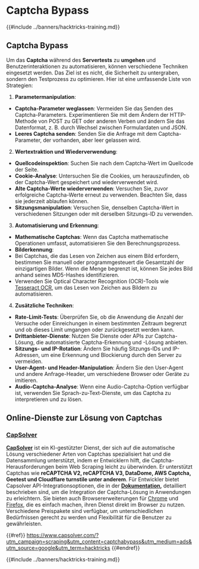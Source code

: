 # Captcha Bypass

{{#include ../banners/hacktricks-training.md}}

## Captcha Bypass

Um das **Captcha** während des **Servertests** zu **umgehen** und Benutzerinteraktionen zu automatisieren, können verschiedene Techniken eingesetzt werden. Das Ziel ist es nicht, die Sicherheit zu untergraben, sondern den Testprozess zu optimieren. Hier ist eine umfassende Liste von Strategien:

1. **Parametermanipulation**:
- **Captcha-Parameter weglassen**: Vermeiden Sie das Senden des Captcha-Parameters. Experimentieren Sie mit dem Ändern der HTTP-Methode von POST zu GET oder anderen Verben und ändern Sie das Datenformat, z. B. durch Wechsel zwischen Formulardaten und JSON.
- **Leeres Captcha senden**: Senden Sie die Anfrage mit dem Captcha-Parameter, der vorhanden, aber leer gelassen wird.
2. **Wertextraktion und Wiederverwendung**:
- **Quellcodeinspektion**: Suchen Sie nach dem Captcha-Wert im Quellcode der Seite.
- **Cookie-Analyse**: Untersuchen Sie die Cookies, um herauszufinden, ob der Captcha-Wert gespeichert und wiederverwendet wird.
- **Alte Captcha-Werte wiederverwenden**: Versuchen Sie, zuvor erfolgreiche Captcha-Werte erneut zu verwenden. Beachten Sie, dass sie jederzeit ablaufen können.
- **Sitzungsmanipulation**: Versuchen Sie, denselben Captcha-Wert in verschiedenen Sitzungen oder mit derselben Sitzungs-ID zu verwenden.
3. **Automatisierung und Erkennung**:
- **Mathematische Captchas**: Wenn das Captcha mathematische Operationen umfasst, automatisieren Sie den Berechnungsprozess.
- **Bilderkennung**:
- Bei Captchas, die das Lesen von Zeichen aus einem Bild erfordern, bestimmen Sie manuell oder programmgesteuert die Gesamtzahl der einzigartigen Bilder. Wenn die Menge begrenzt ist, können Sie jedes Bild anhand seines MD5-Hashes identifizieren.
- Verwenden Sie Optical Character Recognition (OCR)-Tools wie [Tesseract OCR](https://github.com/tesseract-ocr/tesseract), um das Lesen von Zeichen aus Bildern zu automatisieren.
4. **Zusätzliche Techniken**:
- **Rate-Limit-Tests**: Überprüfen Sie, ob die Anwendung die Anzahl der Versuche oder Einreichungen in einem bestimmten Zeitraum begrenzt und ob dieses Limit umgangen oder zurückgesetzt werden kann.
- **Drittanbieter-Dienste**: Nutzen Sie Dienste oder APIs zur Captcha-Lösung, die automatisierte Captcha-Erkennung und -Lösung anbieten.
- **Sitzungs- und IP-Rotation**: Ändern Sie häufig Sitzungs-IDs und IP-Adressen, um eine Erkennung und Blockierung durch den Server zu vermeiden.
- **User-Agent- und Header-Manipulation**: Ändern Sie den User-Agent und andere Anfrage-Header, um verschiedene Browser oder Geräte zu imitieren.
- **Audio-Captcha-Analyse**: Wenn eine Audio-Captcha-Option verfügbar ist, verwenden Sie Sprach-zu-Text-Dienste, um das Captcha zu interpretieren und zu lösen.

## Online-Dienste zur Lösung von Captchas

### [CapSolver](https://www.capsolver.com/?utm_source=google&utm_medium=ads&utm_campaign=scraping&utm_term=hacktricks&utm_content=captchabypass)

[**CapSolver**](https://www.capsolver.com/?utm_source=google&utm_medium=ads&utm_campaign=scraping&utm_term=hacktricks&utm_content=captchabypass) ist ein KI-gestützter Dienst, der sich auf die automatische Lösung verschiedener Arten von Captchas spezialisiert hat und die Datensammlung unterstützt, indem er Entwicklern hilft, die Captcha-Herausforderungen beim Web Scraping leicht zu überwinden. Er unterstützt Captchas wie **reCAPTCHA V2, reCAPTCHA V3, DataDome, AWS Captcha, Geetest und Cloudflare turnstile unter anderem**. Für Entwickler bietet Capsolver API-Integrationsoptionen, die in der [**Dokumentation**](https://docs.capsolver.com/?utm_source=github&utm_medium=banner_github&utm_campaign=fcsrv)**,** detailliert beschrieben sind, um die Integration der Captcha-Lösung in Anwendungen zu erleichtern. Sie bieten auch Browsererweiterungen für [Chrome](https://chromewebstore.google.com/detail/captcha-solver-auto-captc/pgojnojmmhpofjgdmaebadhbocahppod) und [Firefox](https://addons.mozilla.org/es/firefox/addon/capsolver-captcha-solver/), die es einfach machen, ihren Dienst direkt im Browser zu nutzen. Verschiedene Preispakete sind verfügbar, um unterschiedlichen Bedürfnissen gerecht zu werden und Flexibilität für die Benutzer zu gewährleisten.

{{#ref}}
https://www.capsolver.com/?utm_campaign=scraping&utm_content=captchabypass&utm_medium=ads&utm_source=google&utm_term=hacktricks
{{#endref}}

{{#include ../banners/hacktricks-training.md}}
